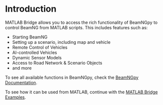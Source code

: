 # Introduction

MATLAB Bridge allows you to access the rich functionality of BeamNGpy to control BeamNG from MATLAB scripts.
This includes features such as:
* Starting BeamNG
* Setting up a scenario, including map and vehicle
* Remote Control of Vehicles
* AI-controlled Vehicles
* Dynamic Sensor Models
* Access to Road Network & Scenario Objects
* and more

To see all available functions in BeamNGpy, check the [BeamNGpy Documentation](https://beamngpy.readthedocs.io/).

To see how it can be used from MATLAB, continue with the [MATLAB Bridge Examples](examples.md).
